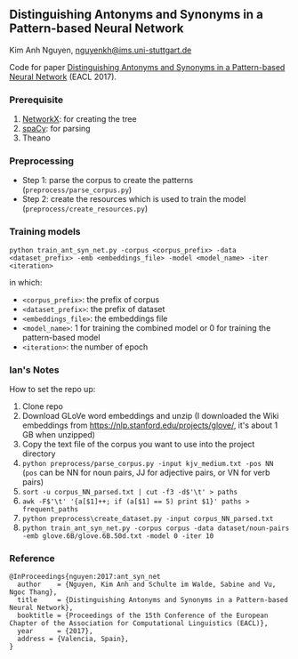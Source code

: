 ## Distinguishing Antonyms and Synonyms in a Pattern-based Neural Network
Kim Anh Nguyen, nguyenkh@ims.uni-stuttgart.de

Code for paper [Distinguishing Antonyms and Synonyms in a Pattern-based Neural Network](http://www.ims.uni-stuttgart.de/institut/mitarbeiter/anhnk/papers/eacl2017/ant_syn_net.pdf) (EACL 2017).

### Prerequisite
1. [NetworkX](https://networkx.github.io): for creating the tree
2. [spaCy](https://spacy.io): for parsing
3. Theano

### Preprocessing
- Step 1: parse the corpus to create the patterns (```preprocess/parse_corpus.py```)
- Step 2: create the resources which is used to train the model (```preprocess/create_resources.py```)

### Training models

```python train_ant_syn_net.py -corpus <corpus_prefix> -data <dataset_prefix> -emb <embeddings_file> -model <model_name> -iter <iteration>```

in which:
- ```<corpus_prefix>```: the prefix of corpus
- ```<dataset_prefix>```: the prefix of dataset
- ```<embeddings_file>```: the embeddings file
- ```<model_name>```: 1 for training the combined model or 0 for training the pattern-based model
- ```<iteration>```: the number of epoch

### Ian's Notes

How to set the repo up:
1. Clone repo
2. Download GLoVe word embeddings and unzip (I downloaded the Wiki embeddings from https://nlp.stanford.edu/projects/glove/, it's about 1 GB when unzipped)
3. Copy the text file of the corpus you want to use into the project directory
4. `python preprocess/parse_corpus.py -input kjv_medium.txt -pos NN` (`pos` can be NN for noun pairs, JJ for adjective pairs, or VN for verb pairs)
5. `sort -u corpus_NN_parsed.txt | cut -f3 -d$'\t' > paths`
6. `awk -F$'\t' '{a[$1]++; if (a[$1] == 5) print $1}' paths > frequent_paths`
7. `python preprocess\create_dataset.py -input corpus_NN_parsed.txt`
8. `python train_ant_syn_net.py -corpus corpus -data dataset/noun-pairs -emb glove.6B/glove.6B.50d.txt -model 0 -iter 10`





### Reference
```
@InProceedings{nguyen:2017:ant_syn_net
  author    = {Nguyen, Kim Anh and Schulte im Walde, Sabine and Vu, Ngoc Thang},
  title     = {Distinguishing Antonyms and Synonyms in a Pattern-based Neural Network},
  booktitle = {Proceedings of the 15th Conference of the European Chapter of the Association for Computational Linguistics (EACL)},
  year      = {2017},
  address = {Valencia, Spain},
}
```
